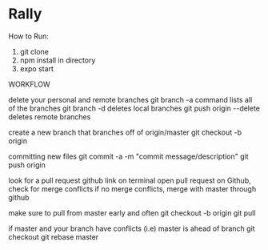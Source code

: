 # Rally
How to Run:

1. git clone
2. npm install in directory
3. expo start

WORKFLOW

delete your personal and remote branches
git branch -a        command lists all of the branches
git branch -d <your branch name>     deletes local branches
git push origin --delete <your remote branch name>     deletes remote branches

create a new branch that branches off of origin/master
git checkout -b <your branch name> origin

committing new files
git commit -a -m "commit message/description"
git push origin <your branch name>

look for a pull request github link on terminal
open pull request on Github, check for merge conflicts
if no merge conflicts, merge with master through github

make sure to pull from master early and often
git checkout -b origin
git pull

if master and your branch have conflicts (i.e) master is ahead of branch
git checkout <your branch name>
git rebase master
